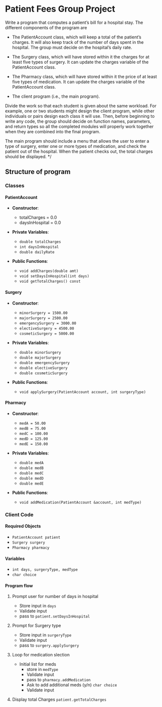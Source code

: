 # Patient Fees Group Project
Write a program that computes a patient’s bill for a hospital stay. The different 
components of the program are

- The PatientAccount class, which will keep a total of the patient’s charges. It will 
      also keep track of the number of days spent in the hospital. The group must decide on 
      the hospital’s daily rate.

- The Surgery class, which will have stored within it the charges for at least five 
      types of surgery. It can update the charges variable of the PatientAccount class.

- The Pharmacy class, which will have stored within it the price of at least five types of 
      medication. It can update the charges variable of the PatientAccount class.

- The client program (i.e., the main program).

Divide the work so that each student is given about the same workload. For example, one or two 
students might design the client program, while other individuals or pairs design each class it 
will use. Then, before beginning to write any code, the group should decide on function names, 
parameters, and return types so all the completed modules will properly work together when they 
are combined into the final program.

The main program should include a menu that allows the user to enter a type of surgery, enter one 
or more types of medication, and check the patient out of the hospital. When the patient checks 
out, the total charges should be displayed.
*/

## Structure of program 

### Classes

#### PatientAccount 
- **Constructor**:
    - totalCharges = 0.0
    - daysInHospital = 0.0

- **Private Variables**:
    - `double totalCharges`
    - `int daysInHospital`
    - `double dailyRate`

- **Public Functions**:
    - `void addCharges(double amt)`
    - `void setDaysInHospital(int days)`
    - `void getTotalCharges() const`

#### Surgery 
- **Constructor**:
    - `minorSurgery = 1500.00`
    - `majorSurgery = 2500.00`
    - `emergencySurgery = 3000.00`
    - `electiveSurgery = 4500.00`
    - `cosmeticSurgery = 5000.00`

- **Private Variables**:
    - `double minorSurgery`
    - `double majorSurgery`
    - `double emergencySurgery`
    - `double electiveSurgery`
    - `double cosmeticSurgery`

- **Public Functions**:
    - `void applySurgery(PatientAccount account, int surgeryType)`

#### Pharmacy 
- **Constructor**:
    - `medA = 50.00`
    - `medB = 75.00`
    - `medC = 100.00`
    - `medD = 125.00`
    - `medE = 150.00`

- **Private Variables**:
    - `double medA`
    - `double medB`
    - `double medC`
    - `double medD`
    - `double medE`

- **Public Functions**:
    - `void addMedication(PatientAccount &account, int medType)`

### Client Code 
#### Required Objects
- `PatientAccount patient`
- `Surgery surgery`
- `Pharmacy pharmacy`

#### Variables 
- `int days, surgeryType, medType`
- `char choice`


#### Program flow
1. Prompt user for number of days in hospital 
    - Store input in `days`
    - Validate input                        
    - pass to `patient.setDaysInHospital`

2. Prompt for Surgery type 
    - Store input in `surgeryType`
    - Validate input                       
    - pass to `surgery.applySurgery`

3. Loop for medication slection
    - Initial list for meds
        - store in `medType`
        - Validate input                  
        - pass to `pharmacy.addMedication`
        - Ask to add additional meds (y/n) `char choice`
        - Validate input                 

4. Display total Charges `patient.getTotalCharges`
    
